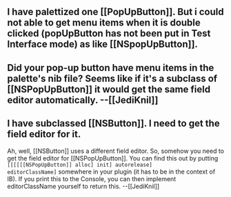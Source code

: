 I have palettized one [[PopUpButton]]. But i could not able to get menu items when it is double clicked (popUpButton has not been put in Test Interface mode) as like [[NSpopUpButton]]. 
----
Did your pop-up button have menu items in the palette's nib file? Seems like if it's a subclass of [[NSPopUpButton]] it would get the same field editor automatically. --[[JediKnil]]
----
I have subclassed [[NSButton]]. I need to get the field editor for it.
----
Ah, well, [[NSButton]] uses a different field editor. So, somehow you need to get the field editor for [[NSPopUpButton]]. You can find this out by putting <code>[[[[[[NSPopUpButton]] alloc] init] autorelease] editorClassName]</code> somewhere in your plugin (it has to be in the context of IB). If you print this to the Console, you can then implement editorClassName yourself to return this. --[[JediKnil]]